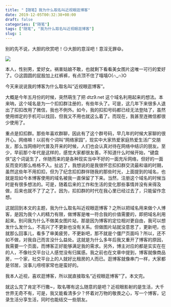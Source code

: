 ```yaml
---
title: "【随笔】我为什么取名叫近视眼逛博客"
date: 2019-12-05T00:32:38+08:00
draft: false
categories: ["随笔"]
tags: ["随笔", "我为什么取名叫近视眼逛博客"]
slug: 1
---
```


别的先不说，大胆的欣赏吧！😏大胆的意淫吧！意淫无罪😄。

![](https://img.dtz9.com/imgs/2019/12/05e751a24ff5e815.png)

本人，性别男，爱好女。祸害姑娘不敢，也就剩下看看美女图片这唯一可行的爱好了。😏这圆圆的屁股加上红裤裤，有点顶不住了嘻嘻O(∩_∩)O



今天来说说我的博客为什么取名叫“近视眼逛博客”。

大概是今年五月份的时候，突然萌生了把 dtz9.net 这个域名利用起来的想法。本来呐，这个域名是为一个扣扣群注册的，有些年头了。可是，这几年下来很多人退出了扣扣改用了微信，我也不例外。如今，我的扣扣号码都已经无法登陆了，虽然使用绑定的手机可以找回，但我又不用也就这么着了。而现在，我甚至连微信都很少使用了。

重点是扣扣群。那些年喜欢群聊，因此有了这个群号码，早几年的时候大家聊的很开心。网络嘛！以前有个词叫“网络家园”，现实中大家热爱家庭热爱生活广交朋友，那么当网络时代普及开来的时候，人们也会认真对待在网络中结识的朋友。至少，早前那个年代是这样的，感觉大家都很友善。不知道什么时候开始，“键盘侠”这个词诞生了，伴随而来的是各种现实当中不好的一面充斥网络，但好的一面反而变的那么格格不入。扯远了，我想说的是我很怀恋扣扣群交流最和谐的时期，虽然这些年不用扣扣，但为了纪念扣扣群伴随我的那些时光，上面提到的域名，也就是现如今本博客使用的域名被我一直保留了下来。当然，注册这个域名的时候当时是有很多想法的。可是，随着后来的工作和生活的变化那些事情并没有来得及做，后来也就不了了之了。因为，扣扣群的时代在我心里已经过去了，只能留作念想。

这就回到本文的主题，我为什么取名叫近视眼逛博客？之所以把域名用来做个人博客，是因为我个人的精力有限，做博客是唯一符合我的价值需要的，即把域名利用起来。别问我为什么不做美女图片站，那是因为博客的定位相对更自由，我可以想发什么发什么，不高兴了不更新也没有关系。但做图片站就没意思了，更新吧，也就那么回事儿，看多了审美疲劳，不更新吧，那不就是个僵尸页面吗？所以，还不如不做，对我自己而言没什么益处。这就是为什么多年后我又重开了博客的原因，我需要一个页面，而博客正好能够满足我的需求。另外，博主对应的都是实实在在的人，不像社交平台让人感觉没有归属感。我之前也在文章中提到，博客就像商品房，一个家，社交平台上的人就好比租房的人而已。逛博客就像串门一样，大家都是邻居，没事儿唠唠家常也是蛮好的。

我本人近视，喜欢逛博客，所以就直接取名“近视眼逛博客”了。本文完。

就这么完了肯定不行撒~，取名哪有这么随意的是吧？近视眼影射的是生活，大千世界无奇不有，可是，我又能看清多少？怀着对万物的敬畏之心，写一个博客，记录生活分享生活，同时也能结交一些朋友。